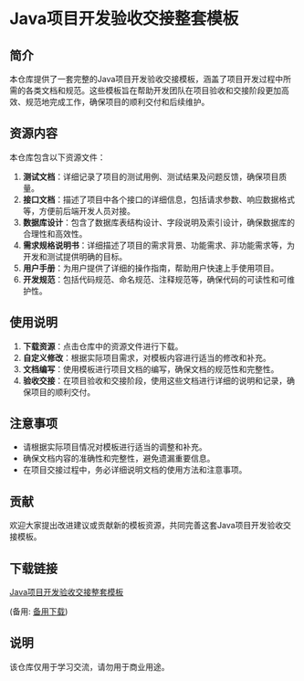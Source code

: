 # Java项目开发验收交接整套模板

## 简介

本仓库提供了一套完整的Java项目开发验收交接模板，涵盖了项目开发过程中所需的各类文档和规范。这些模板旨在帮助开发团队在项目验收和交接阶段更加高效、规范地完成工作，确保项目的顺利交付和后续维护。

## 资源内容

本仓库包含以下资源文件：

1. **测试文档**：详细记录了项目的测试用例、测试结果及问题反馈，确保项目质量。
2. **接口文档**：描述了项目中各个接口的详细信息，包括请求参数、响应数据格式等，方便前后端开发人员对接。
3. **数据库设计**：包含了数据库表结构设计、字段说明及索引设计，确保数据库的合理性和高效性。
4. **需求规格说明书**：详细描述了项目的需求背景、功能需求、非功能需求等，为开发和测试提供明确的目标。
5. **用户手册**：为用户提供了详细的操作指南，帮助用户快速上手使用项目。
6. **开发规范**：包括代码规范、命名规范、注释规范等，确保代码的可读性和可维护性。

## 使用说明

1. **下载资源**：点击仓库中的资源文件进行下载。
2. **自定义修改**：根据实际项目需求，对模板内容进行适当的修改和补充。
3. **文档编写**：使用模板进行项目文档的编写，确保文档的规范性和完整性。
4. **验收交接**：在项目验收和交接阶段，使用这些文档进行详细的说明和记录，确保项目的顺利交付。

## 注意事项

- 请根据实际项目情况对模板进行适当的调整和补充。
- 确保文档内容的准确性和完整性，避免遗漏重要信息。
- 在项目交接过程中，务必详细说明文档的使用方法和注意事项。

## 贡献

欢迎大家提出改进建议或贡献新的模板资源，共同完善这套Java项目开发验收交接模板。

## 下载链接
[Java项目开发验收交接整套模板](https://pan.quark.cn/s/fa581345b858) 

(备用: [备用下载](https://pan.baidu.com/s/1fEqDc9kNixU8rfTFuZ96aw?pwd=1234))

## 说明

该仓库仅用于学习交流，请勿用于商业用途。
